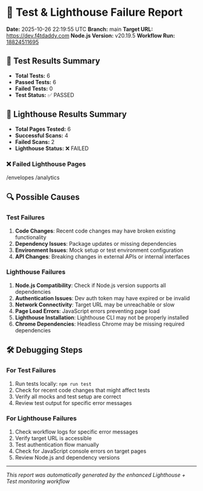 # 🚨 Test & Lighthouse Failure Report

**Date:** 2025-10-26 22:19:55 UTC
**Branch:** main
**Target URL:** https://dev.f4tdaddy.com
**Node.js Version:** v20.19.5
**Workflow Run:** [18824511695](https://github.com/thef4tdaddy/violet-vault/actions/runs/18824511695)

## 🧪 Test Results Summary
- **Total Tests:** 6
- **Passed Tests:** 6
- **Failed Tests:** 0
- **Test Status:** ✅ PASSED



## 🔦 Lighthouse Results Summary
- **Total Pages Tested:** 6
- **Successful Scans:** 4
- **Failed Scans:** 2
- **Lighthouse Status:** ❌ FAILED


### ❌ Failed Lighthouse Pages
/envelopes /analytics 

## 🔍 Possible Causes

### Test Failures
1. **Code Changes**: Recent code changes may have broken existing functionality
2. **Dependency Issues**: Package updates or missing dependencies
3. **Environment Issues**: Mock setup or test environment configuration
4. **API Changes**: Breaking changes in external APIs or internal interfaces

### Lighthouse Failures
1. **Node.js Compatibility**: Check if Node.js version supports all dependencies
2. **Authentication Issues**: Dev auth token may have expired or be invalid
3. **Network Connectivity**: Target URL may be unreachable or slow
4. **Page Load Errors**: JavaScript errors preventing page load
5. **Lighthouse Installation**: Lighthouse CLI may not be properly installed
6. **Chrome Dependencies**: Headless Chrome may be missing required dependencies

## 🛠️ Debugging Steps

### For Test Failures
1. Run tests locally: `npm run test`
2. Check for recent code changes that might affect tests
3. Verify all mocks and test setup are correct
4. Review test output for specific error messages

### For Lighthouse Failures
1. Check workflow logs for specific error messages
2. Verify target URL is accessible
3. Test authentication flow manually
4. Check for JavaScript console errors on target pages
5. Review Node.js and dependency versions

---
*This report was automatically generated by the enhanced Lighthouse + Test monitoring workflow*
